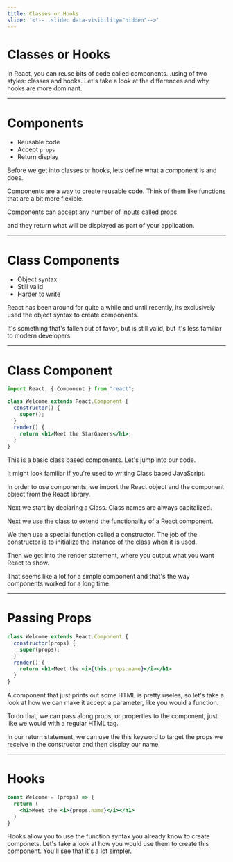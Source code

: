 ```yaml
---
title: Classes or Hooks
slide: '<!-- .slide: data-visibility="hidden"-->'
---
```


<!-- .slide: data-state="layout-title" class="bg-dark"-->

# Classes or Hooks

> >

In React, you can reuse bits of code called components...using of two styles: classes and hooks. Let's take a look at the differences and why hooks are more dominant.

---

# Components

- Reusable code
- Accept `props`
- Return display

> >

Before we get into classes or hooks, lets define what a component is and does.

Components are a way to create reusable code. Think of them like functions that are a bit more flexible.

Components can accept any number of inputs called props

and they return what will be displayed as part of your application.

---

# Class Components

- Object syntax
- Still valid
- Harder to write

> >

React has been around for quite a while and until recently, its exclusively used the object syntax to create components.

It's something that's fallen out of favor, but is still valid, but it's less familiar to modern developers.

---

# Class Component

```jsx
import React, { Component } from "react";

class Welcome extends React.Component {
  constructor() {
    super();
  }
  render() {
    return <h1>Meet the StarGazers</h1>;
  }
}
```

> >

This is a basic class based components. Let's jump into our code.

It might look familiar if you're used to writing Class based JavaScript.

In order to use components, we import the React object and the component object from the React library.

Next we start by declaring a Class. Class names are always capitalized.

Next we use the class to extend the functionality of a React component.

We then use a special function called a constructor. The job of the constructor is to initialize the instance of the class when it is used.

Then we get into the render statement, where you output what you want React to show.

That seems like a lot for a simple component and that's the way components worked for a long time.

---

# Passing Props

```jsx
class Welcome extends React.Component {
  constructor(props) {
    super(props);
  }
  render() {
    return <h1>Meet the <i>{this.props.name}</i></h1>
  }
}
```

> >

A component that just prints out some HTML is pretty useles, so let's take a look at how we can make it accept a parameter, like you would a function.

To do that, we can pass along props, or properties to the component, just like we would with a regular HTML tag.

In our return statement, we can use the this keyword to target the props we receive in the constructor and then display our name.

---

# Hooks

```jsx
const Welcome = (props) => {
  return (
    <h1>Meet the <i>{props.name}</i></h1>
  )
}
```

> >

Hooks allow you to use the function syntax you already know to create componets. Let's take a look at how you would use them to create this component. You'll see that it's a lot simpler.